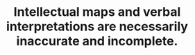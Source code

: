 ---
title: Intellectual maps and verbal interpretations are necessarily inaccurate and incomplete.
tags: experience human
---